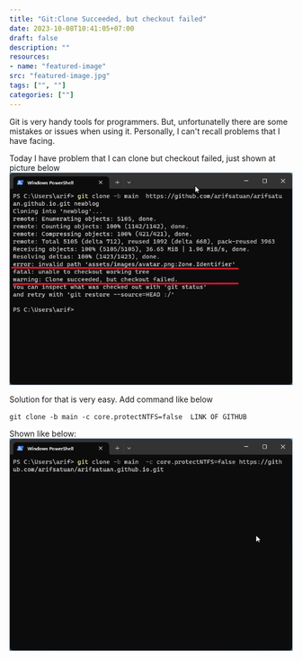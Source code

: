 ```yaml
---
title: "Git:Clone Succeeded, but checkout failed"
date: 2023-10-08T10:41:05+07:00
draft: false
description: "" 
resources:
- name: "featured-image"
src: "featured-image.jpg"
tags: ["", ""]
categories: [""]
---
```


Git is very handy tools for programmers. But, unfortunatelly there are some mistakes or issues when using it. Personally, I can't recall problems that I have facing. 

Today I have problem that I can clone but checkout failed, just shown at picture below
![Error not checkout](error.png)

Solution for that is very easy. 
Add command like below 
```
git clone -b main -c core.protectNTFS=false  LINK OF GITHUB
```

Shown like below:
![Error not checkout](solution.png)
